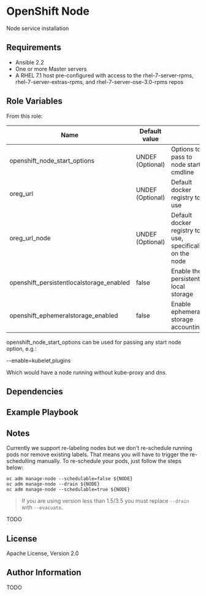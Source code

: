 OpenShift Node
================================

Node service installation

Requirements
------------

* Ansible 2.2
* One or more Master servers
* A RHEL 7.1 host pre-configured with access to the rhel-7-server-rpms,
rhel-7-server-extras-rpms, and rhel-7-server-ose-3.0-rpms repos

Role Variables
--------------
From this role:

| Name                                     | Default value         |                                                          |
|------------------------------------------|-----------------------|----------------------------------------------------------|
| openshift_node_start_options             | UNDEF (Optional)      | Options to pass to node start cmdline                    |
| oreg_url                                 | UNDEF (Optional)      | Default docker registry to use                           |
| oreg_url_node                            | UNDEF (Optional)      | Default docker registry to use, specifically on the node |
| openshift_persistentlocalstorage_enabled | false                 | Enable the persistent local storage                      |
| openshift_ephemeralstorage_enabled          | false              | Enable ephemeral storage accounting                      |

openshift_node_start_options can be used for passing any start node option, e.g.:

--enable=kubelet,plugins

Which would have a node running without kube-proxy and dns.

Dependencies
------------


Example Playbook
----------------

Notes
-----

Currently we support re-labeling nodes but we don't re-schedule running pods nor remove existing labels. That means you will have to trigger the re-schedulling manually. To re-schedule your pods, just follow the steps below:

```
oc adm manage-node --schedulable=false ${NODE}
oc adm manage-node --drain ${NODE}
oc adm manage-node --schedulable=true ${NODE}
````

> If you are using version less than 1.5/3.5 you must replace `--drain` with `--evacuate`.


TODO

License
-------

Apache License, Version 2.0

Author Information
------------------

TODO
